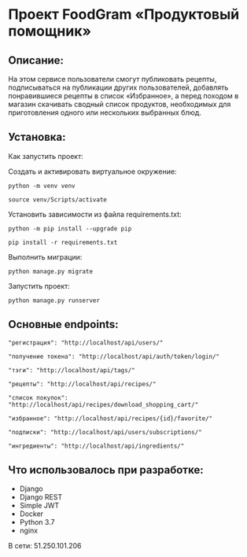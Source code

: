 # Проект FoodGram  «Продуктовый помощник»
## Описание:
На этом сервисе пользователи смогут публиковать рецепты, подписываться на публикации других пользователей, добавлять понравившиеся рецепты в список «Избранное», а перед походом в магазин скачивать сводный список продуктов, необходимых для приготовления одного или нескольких выбранных блюд.

## Установка:
Как запустить проект:

Cоздать и активировать виртуальное окружение:
```
python -m venv venv
```
```
source venv/Scripts/activate
```
Установить зависимости из файла requirements.txt:
```
python -m pip install --upgrade pip
```
```
pip install -r requirements.txt
```
Выполнить миграции:
```
python manage.py migrate
```
Запустить проект:
```
python manage.py runserver
```
## Основные endpoints:
```
"регистрация": "http://localhost/api/users/"
```
```
"получение токена": "http://localhost/api/auth/token/login/"
```
```
"тэги": "http://localhost/api/tags/"
```
```
"рецепты": "http://localhost/api/recipes/"
```
```
"список покупок": "http://localhost/api/recipes/download_shopping_cart/"
```
```
"избранное": "http://localhost/api/recipes/{id}/favorite/"
```
```
"подписки": "http://localhost/api/users/subscriptions/"
```
```
"ингредиенты": "http://localhost/api/ingredients/"
```
## Что использовалось при разработке:
* Django
* Django REST
* Simple JWT
* Docker
* Python 3.7
* nginx

В сети:
51.250.101.206
